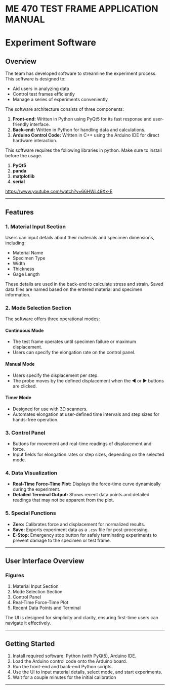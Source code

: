 <h1>ME 470 TEST FRAME APPLICATION MANUAL</h1>



# Experiment Software

## Overview
The team has developed software to streamline the experiment process. This software is designed to:
- Aid users in analyzing data
- Control test frames efficiently
- Manage a series of experiments conveniently

The software architecture consists of three components:
1. **Front-end:** Written in Python using PyQt5 for its fast response and user-friendly interface.
2. **Back-end:** Written in Python for handling data and calculations.
3. **Arduino Control Code:** Written in C++ using the Arduino IDE for direct hardware interaction.


This software requires the following libraries in python. Make sure to install before the usage.

1. **PyQt5**
2. **panda**
3. **matplotlib**
4. **serial**

https://www.youtube.com/watch?v=66HWL49Xx-E

---

## Features

### 1. **Material Input Section**
Users can input details about their materials and specimen dimensions, including:
- Material Name
- Specimen Type
- Width
- Thickness
- Gage Length

These details are used in the back-end to calculate stress and strain. Saved data files are named based on the entered material and specimen information.

### 2. **Mode Selection Section**
The software offers three operational modes:

#### Continuous Mode
- The test frame operates until specimen failure or maximum displacement.
- Users can specify the elongation rate on the control panel.

#### Manual Mode
- Users specify the displacement per step.
- The probe moves by the defined displacement when the ◄ or ► buttons are clicked.

#### Timer Mode
- Designed for use with 3D scanners.
- Automates elongation at user-defined time intervals and step sizes for hands-free operation.

### 3. **Control Panel**
- Buttons for movement and real-time readings of displacement and force.
- Input fields for elongation rates or step sizes, depending on the selected mode.

### 4. **Data Visualization**
- **Real-Time Force-Time Plot:** Displays the force-time curve dynamically during the experiment.
- **Detailed Terminal Output:** Shows recent data points and detailed readings that may not be apparent from the plot.

### 5. **Special Functions**
- **Zero:** Calibrates force and displacement for normalized results.
- **Save:** Exports experiment data as a `.csv` file for post-processing.
- **E-Stop:** Emergency stop button for safely terminating experiments to prevent damage to the specimen or test frame.

---

## User Interface Overview
### Figures
1. Material Input Section
2. Mode Selection Section
3. Control Panel
4. Real-Time Force-Time Plot
5. Recent Data Points and Terminal

The UI is designed for simplicity and clarity, ensuring first-time users can navigate it effectively.

---

## Getting Started
1. Install required software: Python (with PyQt5), Arduino IDE.
2. Load the Arduino control code onto the Arduino board.
3. Run the front-end and back-end Python scripts.
4. Use the UI to input material details, select mode, and start experiments.
5. Wait for a couple minutes for the initial calibration



---
